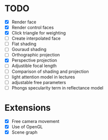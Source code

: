 # TODO 
* [X] Render face
* [X] Render control faces
* [X] Click triangle for weighting
* [ ] Create interpolated face
* [ ] Flat shading
* [ ] Gouraud shading
* [ ] Orthographic projection
* [X] Perspective projection
* [ ] Adjustible focal length
* [ ] Comparison of shading and projection
* [ ] light attention model in lectures
* [ ] adjustable free parameters
* [ ] Phongs specularity term in reflectance model

# Extensions
* [X] Free camera movement
* [X] Use of OpenGL
* [X] Scene graph
